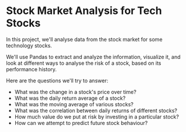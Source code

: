 # Stock Market Analysis for Tech Stocks

In this project, we'll analyse data from the stock market for some technology stocks. 

We'll use Pandas to extract and analyze the information, visualize it, and look at different ways to analyse the risk of a stock, based on its performance history. 

Here are the questions we'll try to answer:

- What was the change in a stock's price over time?
- What was the daily return average of a stock?
- What was the moving average of various stocks?
- What was the correlation between daily returns of different stocks?
- How much value do we put at risk by investing in a particular stock?
- How can we attempt to predict future stock behaviour?
